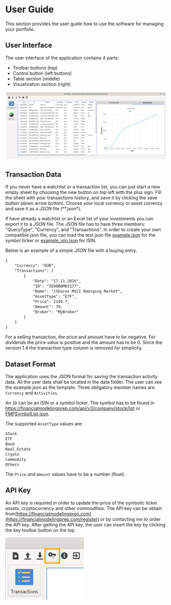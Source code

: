 # User Guide

This section provides the user guide how to use the software for managing your portfolio.

## User Interface

The user interface of the application contains 4 parts:

* Toolbar buttons (top)
* Control button (left buttons)
* Table section (middle)
* Visualization section (right)

![UI][roi]


## Transaction Data

If you never have a watchlist or a transaction list, you can just start a new empty sheet by choosing the new button on top left with the plus sign. Fill the sheet with your transactions history, and save it by clicking the save button (down arrow button). Choose your local currency or asset currency and save it as a *JSON* file (**.json*).


If have already a watchlist or an Excel list of your investments you can export it to a *JSON* file. The *JSON* file has to have three members: "QueryType", "Currency", and "Transactions". In order to create your own compatible json file, you can load the test json file [example.json](../data/example.json) for the symbol ticker or [example_isin.json](../data/example_isin.json) for ISIN.

Below is an example of a simple *JSON* file with a buying entry.

```
{
    "Currency": "EUR",
    "Transactions": [
        {
            "Date": "17.11.2016",
            "ID": "IE00B0M63177",
            "Name": "iShares MSCI Emerging Market",
            "AssetType": "ETF",
            "Price": 2149.7,
            "Amount": 70,
            "Broker": "MyBroker"
        }
    ]
}
```

For a selling transaction, the price and amount have to be negative. For dividends the price value is positive and the amount has to be 0. Since the version 1.4 the transaction type column is removed for simplicity.

## Dataset Format

The application uses the JSON format for saving the transaction activity data. All the user data shall be located in the data folder. The user can see the example.json as the template. Three obligatory member names are `Currency` and `Activities`.

An `ID` can be an ISIN or a symbol ticker. The symbol has to be found in https://financialmodelingprep.com/api/v3/company/stock/list or [FMPSymbolList.json](../data/FMPSymbolList.json).

The supported `AssetType` values are:

```
Stock
ETF
Bond
Real_Estate
Crypto
Commodity
Others
```

The `Price` and `Amount` values have to be a number (float).

## API Key

An API key is required in order to update the price of the symbolic ticker assets, cryptocurrency and other commodities. The API key can be obtain from[https://financialmodelingprep.com](https://financialmodelingprep.com/register) or by contacting me to order the API key. After getting the API key, the user can insert the key by clicking the key toolbar button on the top.

![API Key][key]

[roi]: imgs/roi.png "Screenshot of the accumulated RoI plot"
[key]: imgs/api_key.png "Add API Key toolbar"